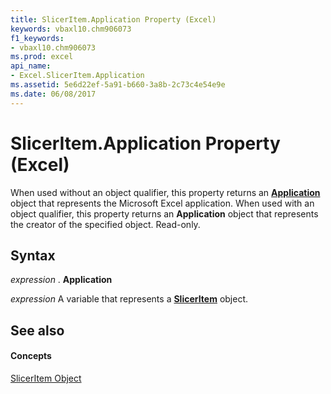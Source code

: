 ```yaml
---
title: SlicerItem.Application Property (Excel)
keywords: vbaxl10.chm906073
f1_keywords:
- vbaxl10.chm906073
ms.prod: excel
api_name:
- Excel.SlicerItem.Application
ms.assetid: 5e6d22ef-5a91-b660-3a8b-2c73c4e54e9e
ms.date: 06/08/2017
---
```



# SlicerItem.Application Property (Excel)

When used without an object qualifier, this property returns an **[Application](application-object-excel.md)** object that represents the Microsoft Excel application. When used with an object qualifier, this property returns an **Application** object that represents the creator of the specified object. Read-only.


## Syntax

 _expression_ . **Application**

 _expression_ A variable that represents a **[SlicerItem](sliceritem-object-excel.md)** object.


## See also


#### Concepts


[SlicerItem Object](sliceritem-object-excel.md)

